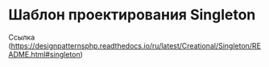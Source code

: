 # Шаблон проектирования Singleton

Ссылка (https://designpatternsphp.readthedocs.io/ru/latest/Creational/Singleton/README.html#singleton)
